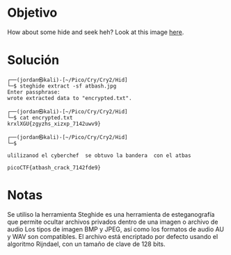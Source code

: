 
# Objetivo 
How about some hide and seek heh? Look at this image [here](https://artifacts.picoctf.net/c/241/atbash.jpg).

# Solución 
```
┌──(jordan㉿kali)-[~/Pico/Cry/Cry2/Hid]
└─$ steghide extract -sf atbash.jpg 
Enter passphrase: 
wrote extracted data to "encrypted.txt".
                                                                                                                             
┌──(jordan㉿kali)-[~/Pico/Cry/Cry2/Hid]
└─$ cat encrypted.txt 
krxlXGU{zgyzhs_xizxp_7142uwv9}
                                                                                                                             
┌──(jordan㉿kali)-[~/Pico/Cry/Cry2/Hid]
└─$ 

ulilizanod el cyberchef  se obtuvo la bandera  con el atbas 

picoCTF{atbash_crack_7142fde9}
```
# Notas 
Se utiliso la herramienta Steghide es una herramienta de esteganografía que permite ocultar archivos privados dentro de una imagen o archivo de audio Los tipos de imagen BMP y JPEG, así como los formatos de audio AU y WAV son compatibles. El archivo está encriptado por defecto usando el algoritmo Rijndael, con un tamaño de clave de 128 bits.